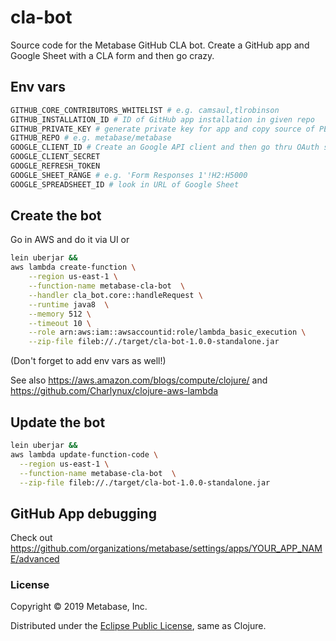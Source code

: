 # cla-bot

Source code for the Metabase GitHub CLA bot. Create a GitHub app and Google Sheet with a CLA form and then go crazy.

## Env vars

```bash
GITHUB_CORE_CONTRIBUTORS_WHITELIST # e.g. camsaul,tlrobinson
GITHUB_INSTALLATION_ID # ID of GitHub app installation in given repo
GITHUB_PRIVATE_KEY # generate private key for app and copy source of PEM file here
GITHUB_REPO # e.g. metabase/metabase
GOOGLE_CLIENT_ID # Create an Google API client and then go thru OAuth steps in browser/REPL
GOOGLE_CLIENT_SECRET
GOOGLE_REFRESH_TOKEN
GOOGLE_SHEET_RANGE # e.g. 'Form Responses 1'!H2:H5000
GOOGLE_SPREADSHEET_ID # look in URL of Google Sheet
```

## Create the bot

Go in AWS and do it via UI or

```bash
lein uberjar &&
aws lambda create-function \
    --region us-east-1 \
    --function-name metabase-cla-bot  \
    --handler cla_bot.core::handleRequest \
    --runtime java8  \
    --memory 512 \
    --timeout 10 \
    --role arn:aws:iam::awsaccountid:role/lambda_basic_execution \
    --zip-file fileb://./target/cla-bot-1.0.0-standalone.jar
```

(Don't forget to add env vars as well!)

See also https://aws.amazon.com/blogs/compute/clojure/ and https://github.com/Charlynux/clojure-aws-lambda

## Update the bot

```bash
lein uberjar &&
aws lambda update-function-code \
  --region us-east-1 \
  --function-name metabase-cla-bot  \
  --zip-file fileb://./target/cla-bot-1.0.0-standalone.jar
```

## GitHub App debugging

Check out https://github.com/organizations/metabase/settings/apps/YOUR_APP_NAME/advanced

### License

Copyright © 2019 Metabase, Inc.

Distributed under the [Eclipse Public License](https://raw.githubusercontent.com/metabase/toucan/master/LICENSE.txt), same as Clojure.
